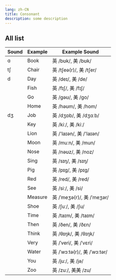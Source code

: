 ```yaml
---
lang: zh-CN
title: Consonant
description: some description
---
```


## All list

| Sound | Example | Example Sound                |
| ----- | ------- | ---------------------------- |
| ɑ     | Book    | 英 /bʊk/, 美 /bʊk/           |
| tʃ    | Chair   | 英 /tʃeə(r)/, 美 /tʃer/      |
| d     | Day     | 英 /deɪ/, 美 /de/            |
|       | Fish    | 英 /fɪʃ/, 美 /fɪʃ/           |
|       | Go      | 英 /gəʊ/, 美 /ɡo/            |
|       | Home    | 英 /həʊm/, 美 /hom/          |
| dʒ    | Job     | 英 /dʒɒb/, 美 /dʒɑːb/        |
|       | Key     | 英 /kiː/, 美 /kiː/           |
|       | Lion    | 英 /'laɪən/, 美 /'laɪən/     |
|       | Moon    | 英 /muːn/, 美 /mun/          |
|       | Nose    | 英 /nəʊz/, 美 /noz/          |
|       | Sing    | 英 /sɪŋ/, 美 /sɪŋ/           |
|       | Pig     | 英 /pɪg/, 美 /pɪɡ/           |
|       | Red     | 英 /red/, 美 /red/           |
|       | See     | 英 /siː/, 美 /si/            |
|       | Measure | 英 /ˈmeʒə(r)/, 美 /ˈmeʒər/   |
|       | Shoe    | 英 /ʃuː/, 美 /ʃu/            |
|       | Time    | 英 /taɪm/, 美 /taɪm/         |
|       | Then    | 英 /ðen/, 美 /ðɛn/           |
|       | Think   | 英 /θɪŋk/, 美 /θɪŋk/         |
|       | Very    | 英 /ˈveri/, 美 /ˈvɛri/       |
|       | Water   | 英 /ˈwɔːtə(r)/, 美 /ˈwɔːtər/ |
|       | You     | 英 /juː/, 美 /jə/            |
|       | Zoo     | 英 /zuː/, 美美 /zu/          |

##
